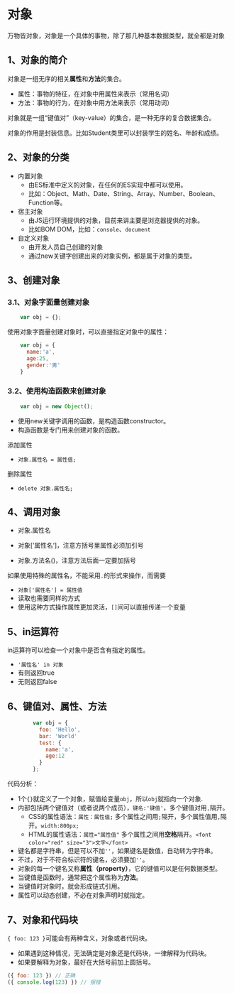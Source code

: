 # 对象

万物皆对象，对象是一个具体的事物，除了那几种基本数据类型，就全都是对象

## 1、对象的简介

对象是一组无序的相关**属性**和**方法**的集合。

- 属性：事物的特征，在对象中用属性来表示（常用名词）
- 方法：事物的行为，在对象中用方法来表示（常用动词）

对象就是一组“键值对”（key-value）的集合，是一种无序的复合数据集合。

对象的作用是封装信息。比如Student类里可以封装学生的姓名、年龄和成绩。

## 2、对象的分类

- 内置对象
  - 由ES标准中定义的对象，在任何的ES实现中都可以使用。
  - 比如：Object、Math、Date、String、Array、Number、Boolean、Function等。
- 宿主对象
  - 由JS运行环境提供的对象，目前来讲主要是浏览器提供的对象。
  - 比如BOM DOM，比如：`console`、`document`
- 自定义对象
  - 由开发人员自己创建的对象
  - 通过new关键字创建出来的对象实例，都是属于对象的类型。

## 3、创建对象

### 3.1、对象字面量创建对象

```js
	var obj = {};
```

使用对象字面量创建对象时，可以直接指定对象中的属性：

````js
    var obj = {
      name:'a',
      age:25,
      gender:'男'
    }
````

### 3.2、使用构造函数来创建对象

```js
	var obj = new Object();
```

- 使用new关键字调用的函数，是构造函数constructor。
- 构造函数是专门用来创建对象的函数。

添加属性

- `对象.属性名 = 属性值;`

删除属性

- `delete 对象.属性名;`

## 4、调用对象

- 对象.属性名

- 对象[’属性名‘]，注意方括号里属性必须加引号
- 对象.方法名()，注意方法后面一定要加括号

如果使用特殊的属性名，不能采用`.`的形式来操作，而需要

- `对象['属性名'] = 属性值`
- 读取也需要同样的方式
- 使用这种方式操作属性更加灵活，`[]`间可以直接传递一个变量

## 5、in运算符

in运算符可以检查一个对象中是否含有指定的属性。

- `'属性名' in 对象`
- 有则返回true
- 无则返回false

## 6、键值对、属性、方法

````js
        var obj = {
          foo: 'Hello',
          bar: 'World'
          test: {
            name:'a',
            age:12
          }
        };
````

代码分析：

- 1个`{}`就定义了一个对象，赋值给变量`obj`，所以`obj`就指向一个对象.
- 内部包括两个键值对（或者说两个成员），`键名:'键值'`，多个键值对用`,`隔开。
  - CSS的属性语法：`属性：属性值;` 多个属性之间用`;`隔开，多个属性值用`,`隔开。`width:800px;`
  - HTML的属性语法：`属性="属性值"` 多个属性之间用**空格**隔开。`<font color="red" size="3">文字</font>`  
- 键名都是字符串，但是可以不加`''`，如果键名是数值，自动转为字符串。
- 不过，对于不符合标识符的键名，必须要加`''`。
- 对象的每一个键名又称**属性（property）**，它的键值可以是任何数据类型。
- 当键值是函数时，通常把这个属性称为**方法**。
- 当键值时对象时，就会形成链式引用。
- 属性可以动态创建，不必在对象声明时就指定。

## 7、对象和代码块

`{ foo: 123 }`可能会有两种含义，对象或者代码块。

- 如果遇到这种情况，无法确定是对象还是代码块，一律解释为代码块。
- 如果要解释为对象，最好在大括号前加上圆括号。

````js
({ foo: 123 }) // 正确
({ console.log(123) }) // 报错
````

